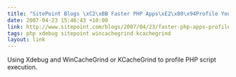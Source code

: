 ```yaml
---
title: "SitePoint Blogs \xC2\xBB Faster PHP Apps\xE2\x80\x94Profile Your Code with Xdebug"
date: 2007-04-23 15:46:43 +10:00
link: http://www.sitepoint.com/blogs/2007/04/23/faster-php-apps-profile-your-code-with-xdebug/
tags: php xdebug sitepoint wincachegrind kcachegrind
layout: link
---
```

Using Xdebug and WinCacheGrind or KCacheGrind to profile PHP script execution.
